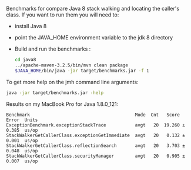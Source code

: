 Benchmarks for compare Java 8 stack walking and locating the caller's class. 
If you want to run them you will need to:

* install Java 8
* point the JAVA_HOME environment variable to the jdk 8 directory
* Build and run the benchmarks :

  ```bash
  cd java8
  ../apache-maven-3.2.5/bin/mvn clean package
  $JAVA_HOME/bin/java -jar target/benchmarks.jar -f 1
  ```
  
To get more help on the jmh command line arguments:

```bash
java -jar target/benchmarks.jar -help
```
Results on my MacBook Pro for Java 1.8.0_121:
    
    Benchmark                                        Mode  Cnt   Score   Error  Units
    ExceptionBenchmark.exceptionStackTrace           avgt   20  19.260 ± 0.385  us/op
    StackWalkerGetCallerClass.exceptionGetImmediate  avgt   20   0.132 ± 0.001  us/op
    StackWalkerGetCallerClass.reflectionSearch       avgt   20   3.703 ± 0.048  us/op
    StackWalkerGetCallerClass.securityManager        avgt   20   0.905 ± 0.007  us/op
